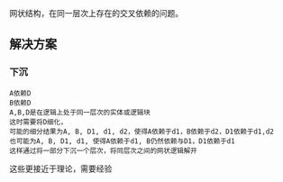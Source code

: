 网状结构，在同一层次上存在的交叉依赖的问题。

## 解决方案

### 下沉

```
A依赖D
B依赖D
A,B,D是在逻辑上处于同一层次的实体或逻辑块
这时需要将D细化，
可能的细分结果为A, B, D1, d1, d2，使得A依赖于d1，B依赖于d2，D1依赖于d1,d2
也可能为A, B, D1, d1, 使得A依赖于d1, B仍然依赖与D1，D1依赖于d1
这样通过将一部分下沉一个层次，将同层次之间的网状逻辑解开
```

这些更接近于理论，需要经验